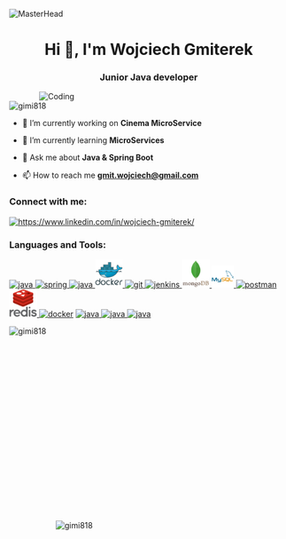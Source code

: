 ![MasterHead](https://marketplace.canva.com/EAENvk2CS4M/1/0/1600w/canva-simple-technology-linkedin-banner-iHvm-YmdTcQ.jpg)
<h1 align="center">Hi 👋, I'm Wojciech Gmiterek</h1>
<h3 align="center">Junior Java developer</h3>
<img align="right" alt="Coding" width="450"src="https://www.lambdatest.com/resources/images/news24.gif">


<p align="left"> <img src="https://komarev.com/ghpvc/?username=gimi818&label=Profile%20views&color=0e75b6&style=flat" alt="gimi818" /> </p>

- 🔭 I’m currently working on **Cinema MicroService**

- 🌱 I’m currently learning **MicroServices**

- 💬 Ask me about **Java & Spring Boot**

- 📫 How to reach me **gmit.wojciech@gmail.com**

<h3 align="left">Connect with me:</h3>
<p align="left">
<a href="https://www.linkedin.com/in/wojciech-gmiterek-604979272/" target="blank"><img align="center" src="https://raw.githubusercontent.com/rahuldkjain/github-profile-readme-generator/master/src/images/icons/Social/linked-in-alt.svg" alt="https://www.linkedin.com/in/wojciech-gmiterek/" height="30" width="40" /></a>
</p>

<h3 align="left">Languages and Tools:</h3>
<p align="left">  <a href="https://www.java.com" target="_blank" rel="noreferrer"> <img src="https://ultimateqa.com/wp-content/uploads/2020/12/Java-logo-icon-1.png" alt="java" width="80" height="50"/>  </a> <a href="https://spring.io/" target="_blank" rel="noreferrer"> <img src="https://e4developer.com/wp-content/uploads/2018/01/spring-boot.png" alt="spring" width="90" height="50"/> <a href="https://www.java.com" target="_blank" rel="noreferrer"> <img src="https://i.pcmag.com/imagery/reviews/0179dSC1AqaTy8DbcTJMDYE-7.fit_scale.size_760x427.v1569472044.jpg" alt="java" width="80" height="50"/> </a> <a href="https://www.docker.com/" target="_blank" rel="noreferrer"> <img src="https://raw.githubusercontent.com/devicons/devicon/master/icons/docker/docker-original-wordmark.svg" alt="docker" width="50" height="50"/> </a> <a href="https://git-scm.com/" target="_blank" rel="noreferrer"> <img src="https://www.vectorlogo.zone/logos/git-scm/git-scm-icon.svg" alt="git" width="50" height="50"/> </a>  </a> <a href="https://www.jenkins.io" target="_blank" rel="noreferrer"> <img src="https://www.vectorlogo.zone/logos/jenkins/jenkins-icon.svg" alt="jenkins" width="50" height="50"/> </a> <a href="https://www.mongodb.com/" target="_blank" rel="noreferrer"> <img src="https://raw.githubusercontent.com/devicons/devicon/master/icons/mongodb/mongodb-original-wordmark.svg" alt="mongodb" width="50" height="50"/> </a> <a href="https://www.mysql.com/" target="_blank" rel="noreferrer"> <img src="https://raw.githubusercontent.com/devicons/devicon/master/icons/mysql/mysql-original-wordmark.svg" alt="mysql" width="40" height="40"/> </a> <a href="https://postman.com" target="_blank" rel="noreferrer"> <img src="https://www.vectorlogo.zone/logos/getpostman/getpostman-icon.svg" alt="postman" width="50" height="50"/> </a> <a href="https://redis.io" target="_blank" rel="noreferrer"> <img src="https://raw.githubusercontent.com/devicons/devicon/master/icons/redis/redis-original-wordmark.svg" alt="redis" width="50" height="50"/> 
  <a href="https://www.docker.com/" target="_blank" rel="noreferrer"> <img src="https://mapstruct.org/images/mapstruct.png" alt="docker" width="80" height="50"/></a> <a href="https://www.java.com" target="_blank" rel="noreferrer"> <img src="https://junit.org/junit4/images/junit5-banner.png" alt="java" width="90" height="50"/>
<a href="https://www.java.com" target="_blank" rel="noreferrer"> <img src="https://d33wubrfki0l68.cloudfront.net/6b06015a22f71ab9571943df763c6e827ae18f89/a3195/logo.png" alt="java" width="90" height="50"/>
<a href="https://www.java.com" target="_blank" rel="noreferrer"> <img src="https://javadoc.io/static/org.mockito/mockito-core/1.9.5/org/mockito/logo.jpg" alt="java" width="90" height="50"/></a> </p>
<div>
    <img align="left" src="https://github-readme-stats.vercel.app/api?username=gimi818&show_icons=true&locale=en&theme=tokyonight" alt="gimi818" style="width: 400px; height: 350px; float: left; margin-right: 20px;" />
      <img align="left" src="https://github-readme-streak-stats.herokuapp.com/?user=gimi818&theme=tokyonight" alt="gimi818" style="width: 400px; height: 350px; float: right; margin-right: 20px;" />
    <div style="clear: both;"></div>

</div>
